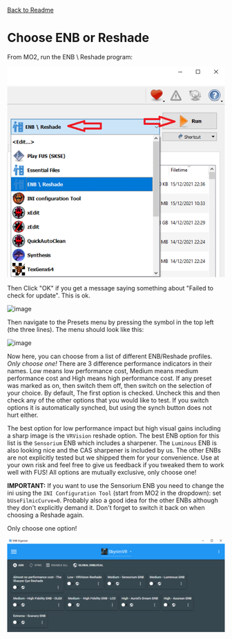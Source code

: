 [Back to Readme](https://github.com/Kvitekvist/FUS/blob/main/README.md)

# Choose ENB or Reshade
From MO2, run the ENB \ Reshade program:

![image](https://github.com/Kvitekvist/FUS/blob/main/images/enb.png?raw=true)

Then Click "OK" if you get a message saying something about "Failed to check for update". This is ok.

![image](https://i.ibb.co/P5mpMfH/enb2.jpg)

Then navigate to the Presets menu by pressing the symbol in the top left (the three lines). The menu should look like this:

![image](https://i.ibb.co/YkFSZJ1/enb3.jpg)

Now here, you can choose from a list of different ENB/Reshade profiles. _Only choose one!_ There are 3 difference performance indicators in their names. Low means low performance cost, Medium means medium performance cost and High means high performance cost. 
If any preset was marked as on, then switch them off, then switch on the selection of your choice. By default, The first option is checked. Uncheck this and then check any of the other options that you would like to test. If you switch options it is automatically synched, but using the synch button does not hurt either.

The best option for low performance impact but high visual gains including a sharp image is the `VRVision` reshade option. The best ENB option for this list is the `Sensorium` ENB which includes a sharpener. The `Luminous` ENB is also looking nice and the CAS sharpener is included by us. The other ENBs are not explicitly tested but we shipped them for your convenience. Use at your own risk and feel free to give us feedback if you tweaked them to work well with FUS! All options are mutually exclusive, only choose one!

**IMPORTANT:** If you want to use the Sensorium ENB you need to change the ini using the `INI Configuration Tool` (start from MO2 in the dropdown): set `bUseFilmicCurve=0`. Probably also a good idea for the other ENBs although they don't explicitly demand it. Don't forget to switch it back on when choosing a Reshade again.

Only choose one option!

![image](https://github.com/Kvitekvist/FUS/blob/main/images/enb%20selection.png?raw=true)